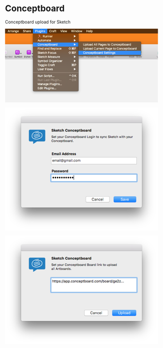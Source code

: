 # Conceptboard
Conceptboard upload for Sketch

![Menu](images/1_menu.png "Conceptboard Sketch Plugin Menu")

![Settings](images/2_settings.png "Conceptboard Settings")

![Board](images/3_board.png "Conceptboard Board Selection")

